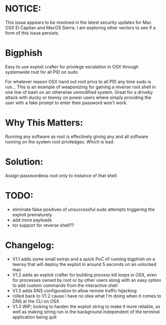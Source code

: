 # NOTICE:
This issue appears to be resolved in the latest security updates for Mac OSX El Capitan and MacOS Sierra.  I am exploring other vectors to see if a form of this issue persists.


# Bigphish
Easy to use exploit crafter for privilege escalation in OSX through systemwide root for all PID on sudo

For whatever reason OSX hand out root privs to all PID any time sudo is run... This is an example of weaponizing for gaining a reverse root shell in one line of bash on an otherwise unmodified system.  Great for a driveby attack with ducky or teensy on power users where simply providing the user with a fake prompt to enter their password won't work.  

# Why This Matters:
Running any software as root is effectively giving any and all software running on the system root priviledges. Which is bad. 

# Solution:
Assign passwordless root only to instance of that shell

# TODO:
 - eliminate false positives of unsuccessful sudo attempts triggering the exploit prematurely
 - add more payloads
 - tor support for reverse shell??

# Changelog:
- V1.1 adds some small extras and a quick PoC of running bigphish on a teensy that will deploy the exploit in around 5 seconds on an unlocked mac
- V1.2 adds an exploit crafter for building process kill loops in OSX, even for processes owned by root or by other users along with an easy option to add custom commands from the interactive shell
- V1.3 adds DNS configuration to allow remote traffic hijacking
- rolled back to V1.2 cause I have no idea what I'm doing when it comes to DNS at the CLI on OSX
- V1.3 WIP; looking to harden the exploit string to make it more reliable, as well as making string run in the background independent of the terminal application being quit 
